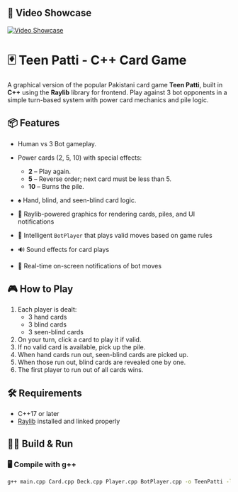 ## 🎥 Video Showcase

[![Video Showcase](https://img.youtube.com/vi/CpgqlQ2xQfM/hqdefault.jpg)](https://www.youtube.com/watch?v=CpgqlQ2xQfM)



# 🃏 Teen Patti - C++ Card Game

A graphical version of the popular Pakistani card game **Teen Patti**, built in **C++** using the **Raylib** library for frontend. Play against 3 bot opponents in a simple turn-based system with power card mechanics and pile logic.

## 📦 Features

- Human vs 3 Bot gameplay.

- Power cards (2, 5, 10) with special effects:

  - **2** – Play again.
  - **5** – Reverse order; next card must be less than 5.
  - **10** – Burns the pile.

- ♠️ Hand, blind, and seen-blind card logic.
- 🎨 Raylib-powered graphics for rendering cards, piles, and UI notifications
- 🤖 Intelligent `BotPlayer` that plays valid moves based on game rules
- 🔊 Sound effects for card plays
- 🔔 Real-time on-screen notifications of bot moves

## 🎮 How to Play

1. Each player is dealt:
   - 3 hand cards
   - 3 blind cards
   - 3 seen-blind cards
2. On your turn, click a card to play it if valid.
3. If no valid card is available, pick up the pile.
4. When hand cards run out, seen-blind cards are picked up.
5. When those run out, blind cards are revealed one by one.
6. The first player to run out of all cards wins.

## 🛠️ Requirements

- C++17 or later
- [Raylib](https://www.raylib.com/) installed and linked properly

## 🧑‍💻 Build & Run

### 🖥️ Compile with g++

```bash
g++ main.cpp Card.cpp Deck.cpp Player.cpp BotPlayer.cpp -o TeenPatti -lraylib -lGL -lm -lpthread -ldl -lrt -lX11
